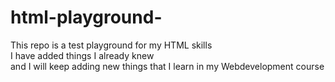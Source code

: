 # html-playground-

This repo is a test playground for my HTML skills <br>
I have added things I already knew <br>
and I will keep adding new things that I learn in my Webdevelopment course
